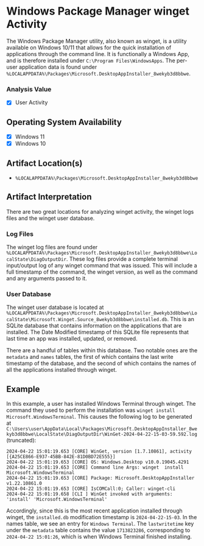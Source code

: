 # Windows Package Manager winget Activity
The Windows Package Manager utility, also known as winget, is a utility available on Windows 10/11 that allows for the quick installation of applications through the command line. It is functionally a Windows App, and is therefore installed under `C:\Program Files\WindowsApps`. The per-user application data is found under `%LOCALAPPDATA%\Packages\Microsoft.DesktopAppInstaller_8wekyb3d8bbwe`.

### Analysis Value
 - [x] User Activity

## Operating System Availability
 - [x] Windows 11
 - [x] Windows 10

## Artifact Location(s)
- `%LOCALAPPDATA%\Packages\Microsoft.DesktopAppInstaller_8wekyb3d8bbwe`

## Artifact Interpretation
There are two great locations for analyzing winget activity, the winget logs files and the winget user database.

### Log Files
The winget log files are found under `%LOCALAPPDATA%\Packages\Microsoft.DesktopAppInstaller_8wekyb3d8bbwe\LocalState\DiagOutputDir`. These log files provide a complete terminal input/output log of any winget command that was issued. This will include a full timestamp of the command, the winget version, as well as the command and any arguments passed to it.

### User Database
The winget user database is located at `%LOCALAPPDATA%\Packages\Microsoft.DesktopAppInstaller_8wekyb3d8bbwe\LocalState\Microsoft.Winget.Source_8wekyb3d8bbwe\installed.db`. This is an SQLite database that contains information on the applications that are installed. The Date Modified timestamp of this SQLite file represents that last time an app was installed, updated, or removed.

There are a handful of tables within this database. Two notable ones are the `metadata` and `names` tables, the first of which contains the last write timestamp of the database, and the second of which contains the names of all the applications installed through winget.

## Example
In this example, a user has installed Windows Terminal through winget. The command they used to perform the installation was `winget install Microsoft.WindowsTerminal`. This causes the following log to be generated at `C:\Users\user\AppData\Local\Packages\Microsoft.DesktopAppInstaller_8wekyb3d8bbwe\LocalState\DiagOutputDir\WinGet-2024-04-22-15-03-59.592.log` (truncated):

```
2024-04-22 15:01:19.653 [CORE] WinGet, version [1.7.10861], activity [{A25CE866-E937-45BB-842E-81D0BD72E555}]
2024-04-22 15:01:19.653 [CORE] OS: Windows.Desktop v10.0.19045.4291
2024-04-22 15:01:19.653 [CORE] Command line Args: winget  install Microsoft.WindowsTerminal
2024-04-22 15:01:19.653 [CORE] Package: Microsoft.DesktopAppInstaller v1.22.10861.0
2024-04-22 15:01:19.653 [CORE] IsCOMCall:0; Caller: winget-cli
2024-04-22 15:01:19.658 [CLI ] WinGet invoked with arguments: 'install' 'Microsoft.WindowsTerminal'
```

Accordingly, since this is the most recent application installed through winget, the `installed.db` modification timestamp is `2024-04-22-15-03`. In the names table, we see an entry for `Windows Terminal`. The `lastwritetime` key under the `metadata` table contains the value `1713823286`, corresponding to `2024-04-22 15:01:26`, which is when Windows Terminal finished installing. 